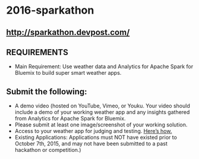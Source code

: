 # 2016-sparkathon
http://sparkathon.devpost.com/
-------------
## REQUIREMENTS
- Main Requirement: Use weather data and Analytics for Apache Spark for Bluemix to build super smart weather apps.

## Submit the following:

- A demo video (hosted on YouTube, Vimeo, or Youku. Your video should include a demo of your working weather app and any insights gathered from Analytics for Apache Spark for Bluemix.
- Please submit at least one image/screenshot of your working solution.
- Access to your weather app for judging and testing. [Here’s how.](http://sparkathon.devpost.com/details/faq#test)
- Existing Applications: Applications must NOT have existed prior to October 7th, 2015, and may not have been submitted to a past hackathon or competition.)
